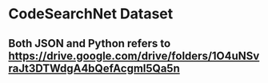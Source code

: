 # CodeSearchNet Dataset
## Both JSON and Python refers to https://drive.google.com/drive/folders/1O4uNSvraJt3DTWdgA4bQefAcgml5Qa5n
